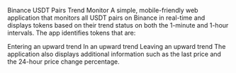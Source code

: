 Binance USDT Pairs Trend Monitor
A simple, mobile-friendly web application that monitors all USDT pairs on Binance in real-time and displays tokens based on their trend status on both the 1-minute and 1-hour intervals. The app identifies tokens that are:

Entering an upward trend
In an upward trend
Leaving an upward trend
The application also displays additional information such as the last price and the 24-hour price change percentage.
